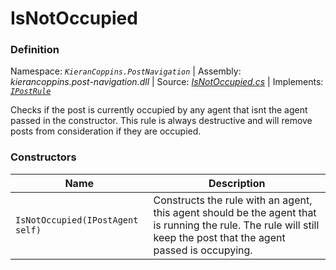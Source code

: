 # IsNotOccupied

### Definition
Namespace: *`KieranCoppins.PostNavigation`* | Assembly: *kierancoppins.post-navigation.dll* | Source: [*IsNotOccupied.cs*](../../../../Runtime/Rules/IsNotOccupied.cs) | Implements: [*`IPostRule`*](../../../../Runtime/Rules/Interfaces/IPostRule.cs)

Checks if the post is currently occupied by any agent that isnt the agent passed in the constructor. This rule is always destructive and will remove posts from consideration if they are occupied.

### Constructors
| Name | Description |
|------|-------------|
| `IsNotOccupied(IPostAgent self)` | Constructs the rule with an agent, this agent should be the agent that is running the rule. The rule will still keep the post that the agent passed is occupying. |